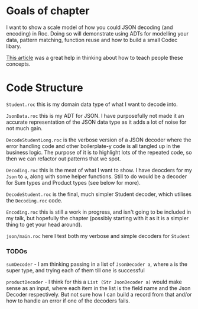 # Goals of chapter
I want to show a scale model of how you could JSON decoding (and encoding) in Roc. Doing so will demonstrate using ADTs for modelling your data, pattern matching, function reuse and how to build a small Codec libary.

[This article](https://dev.to/matthewsj/you-could-have-designed-the-jsondecode-library-2d8) was a great help in thinking about how to teach people these concepts. 

# Code Structure
`Student.roc` this is my domain data type of what I want to decode into.

`JsonData.roc` this is my ADT for JSON. I have purposefully not made it an accurate representation of the JSON data type as it adds a lot of noise for not much gain. 

`DecodeStudentLong.roc` is the verbose version of a JSON decoder where the error handling code and other boilerplate-y code is all tangled up in the business logic. The purpose of it is to highlight lots of the repeated code, so then we can refactor out patterns that we spot. 

`Decoding.roc` this is the meat of what I want to show. I have deocders for my `Json` to `a`, along with some helper functions. Still to do would be a decoder for Sum types and Product types (see below for more). 

`DecodeStudent.roc` is the final, much simpler Student decoder, which utilises the `Decoding.roc` code. 

`Encoding.roc` this is still a work in progress, and isn't going to be included in my talk, but hopefully the chapter (possibly starting with it as it is a simpler thing to get your head around).

`json/main.roc` here I test both my verbose and simple decoders for `Student`

### TODOs
`sumDecoder` - I am thinking passing in a list of `JsonDecoder a`, where `a` is the super type, and trying each of them till one is successful

`productDecoder` - I think for this a `List (Str JsonDecoder a)` would make sense as an input, where each item in the list is the field name and the Json Decoder respectively. But not sure how I can build a record from that and/or how to handle an error if one of the decoders fails.

